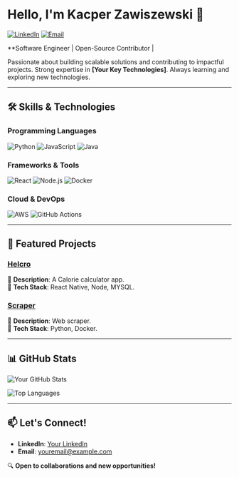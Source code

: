 # Hello, I'm Kacper Zawiszewski 👋  

[![LinkedIn](https://img.shields.io/badge/LinkedIn-0077B5?style=for-the-badge&logo=linkedin&logoColor=white)](https://www.linkedin.com/in/kacper-zawiszewski-72172a1b9/)
[![Email](https://img.shields.io/badge/Email-D14836?style=for-the-badge&logo=gmail&logoColor=white)](mailto:kacperzawiszewski@gmail.com)

**Software Engineer | Open-Source Contributor | 

Passionate about building scalable solutions and contributing to impactful projects. Strong expertise in **[Your Key Technologies]**. Always learning and exploring new technologies.  

---

## 🛠️ **Skills & Technologies**  

### **Programming Languages**  
![Python](https://img.shields.io/badge/Python-3776AB?style=flat&logo=python&logoColor=white)
![JavaScript](https://img.shields.io/badge/JavaScript-F7DF1E?style=flat&logo=javascript&logoColor=black)
![Java](https://img.shields.io/badge/Java-007396?style=flat&logo=java&logoColor=white)  

### **Frameworks & Tools**  
![React](https://img.shields.io/badge/React-61DAFB?style=flat&logo=react&logoColor=black)
![Node.js](https://img.shields.io/badge/Node.js-339933?style=flat&logo=node.js&logoColor=white)
![Docker](https://img.shields.io/badge/Docker-2496ED?style=flat&logo=docker&logoColor=white)  

### **Cloud & DevOps**  
![AWS](https://img.shields.io/badge/AWS-232F3E?style=flat&logo=amazon-aws&logoColor=white)
![GitHub Actions](https://img.shields.io/badge/GitHub_Actions-2088FF?style=flat&logo=github-actions&logoColor=white)  

---

## 🚀 **Featured Projects**  

### [Helcro](https://github.com/BumBumT24/Helcro)  
📌 **Description**: A Calorie calculator app.  
🔧 **Tech Stack**: React Native, Node, MYSQL.  

### [Scraper](https://github.com/BumBumT24/Scraper)  
📌 **Description**: Web scraper.  
🔧 **Tech Stack**: Python, Docker.  

---

## 📊 **GitHub Stats**  

![Your GitHub Stats](https://github-readme-stats.vercel.app/api?username=yourusername&show_icons=true&theme=dark&hide_border=true)  

![Top Languages](https://github-readme-stats.vercel.app/api/top-langs/?username=yourusername&layout=compact&theme=dark&hide_border=true)  

---

## 📫 **Let's Connect!**  
- **LinkedIn**: [Your LinkedIn](https://www.linkedin.com/in/kacper-zawiszewski-72172a1b9/)   
- **Email**: [youremail@example.com](mailto:kacperzawiszewski@gmail.com)  

🔍 **Open to collaborations and new opportunities!**  
